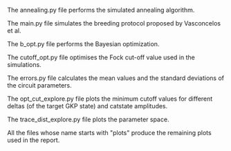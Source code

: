 The annealing.py file performs the simulated annealing algorithm.

The main.py file simulates the breeding protocol proposed by Vasconcelos et al.

The b_opt.py file performs the Bayesian optimization.

The cutoff_opt.py file optimises the Fock cut-off value used in the simulations.

The errors.py file calculates the mean values and the standard deviations of the circuit parameters.

The opt_cut_explore.py file plots the minimum cutoff values for different deltas (of the target GKP state) and catstate amplitudes.

The trace_dist_explore.py file plots the parameter space.

All the files whose name starts with "plots" produce the remaining plots used in the report.
